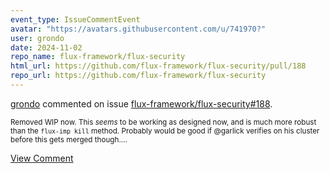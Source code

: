 ```yaml
---
event_type: IssueCommentEvent
avatar: "https://avatars.githubusercontent.com/u/741970?"
user: grondo
date: 2024-11-02
repo_name: flux-framework/flux-security
html_url: https://github.com/flux-framework/flux-security/pull/188
repo_url: https://github.com/flux-framework/flux-security
---
```


<a href='https://github.com/grondo' target='_blank'>grondo</a> commented on issue <a href='https://github.com/flux-framework/flux-security/pull/188' target='_blank'>flux-framework/flux-security#188</a>.

<small>Removed WIP now. This _seems_ to be working as designed now, and is much more robust than the `flux-imp kill` method. Probably would be good if @garlick verifies on his cluster before this gets merged though....</small>

<a href='https://github.com/flux-framework/flux-security/pull/188' target='_blank'>View Comment</a>